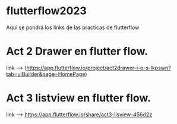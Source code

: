 # flutterflow2023
Aquí se pondrá los links de las practicas de flutterflow

# Act 2 Drawer en flutter flow.
  link --> (https://app.flutterflow.io/project/act2drawer-i-o-s-lkpswn?tab=uiBuilder&page=HomePage)

# Act 3 listview en flutter flow.
  link --> https://app.flutterflow.io/share/act3-lisview-456d2z
